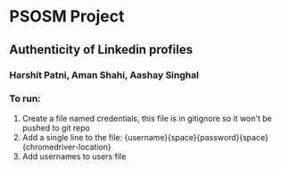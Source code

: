 # PSOSM Project
## Authenticity of Linkedin profiles
### Harshit Patni, Aman Shahi, Aashay Singhal

### To run:
1) Create a file named credentials, this file is in gitignore so it won't be pushed to git repo
2) Add a single line to the file: {username}{space}{password}{space}{chromedriver-location}
3) Add usernames to users file
